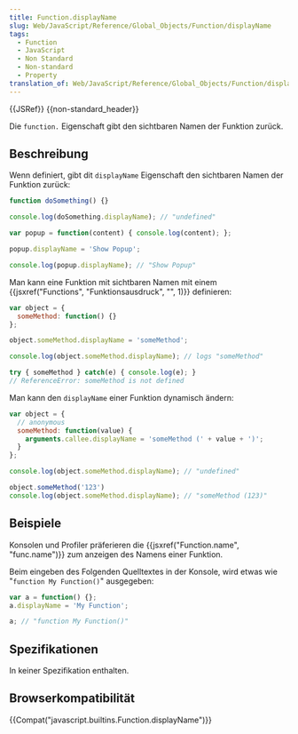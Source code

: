 ```yaml
---
title: Function.displayName
slug: Web/JavaScript/Reference/Global_Objects/Function/displayName
tags:
  - Function
  - JavaScript
  - Non Standard
  - Non-standard
  - Property
translation_of: Web/JavaScript/Reference/Global_Objects/Function/displayName
---
```

{{JSRef}} {{non-standard_header}}

Die `function.` Eigenschaft gibt den sichtbaren Namen der Funktion zurück.

## Beschreibung

Wenn definiert, gibt dit `displayName` Eigenschaft den sichtbaren Namen der Funktion zurück:

```js
function doSomething() {}

console.log(doSomething.displayName); // "undefined"

var popup = function(content) { console.log(content); };

popup.displayName = 'Show Popup';

console.log(popup.displayName); // "Show Popup"
```

Man kann eine Funktion mit sichtbaren Namen mit einem {{jsxref("Functions", "Funktionsausdruck", "", 1)}} definieren:

```js
var object = {
  someMethod: function() {}
};

object.someMethod.displayName = 'someMethod';

console.log(object.someMethod.displayName); // logs "someMethod"

try { someMethod } catch(e) { console.log(e); }
// ReferenceError: someMethod is not defined
```

Man kann den `displayName` einer Funktion dynamisch ändern:

```js
var object = {
  // anonymous
  someMethod: function(value) {
    arguments.callee.displayName = 'someMethod (' + value + ')';
  }
};

console.log(object.someMethod.displayName); // "undefined"

object.someMethod('123')
console.log(object.someMethod.displayName); // "someMethod (123)"
```

## Beispiele

Konsolen und Profiler präferieren die {{jsxref("Function.name", "func.name")}} zum anzeigen des Namens einer Funktion.

Beim eingeben des Folgenden Quelltextes in der Konsole, wird etwas wie "`function My Function()`" ausgegeben:

```js
var a = function() {};
a.displayName = 'My Function';

a; // "function My Function()"
```

## Spezifikationen

In keiner Spezifikation enthalten.

## Browserkompatibilität

{{Compat("javascript.builtins.Function.displayName")}}
